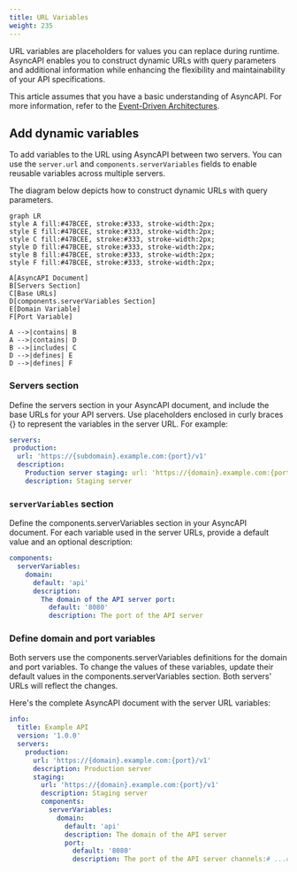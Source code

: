```yaml
---
title: URL Variables
weight: 235
---
```


URL variables are placeholders for values you can replace during runtime. AsyncAPI enables you to construct dynamic URLs with query parameters and additional information while enhancing the flexibility and maintainability of your API specifications.

This article assumes that you have a basic understanding of AsyncAPI. For more information, refer to the [Event-Driven Architectures](../../tutorials/getting-started/event-driven-architectures.md).

## Add dynamic variables

To add variables to the URL using AsyncAPI between two servers. You can use the `server.url` and `components.serverVariables` fields to enable reusable variables across multiple servers.

The diagram below depicts how to construct dynamic URLs with query parameters.

```mermaid
graph LR
style A fill:#47BCEE, stroke:#333, stroke-width:2px;
style E fill:#47BCEE, stroke:#333, stroke-width:2px;
style C fill:#47BCEE, stroke:#333, stroke-width:2px;
style D fill:#47BCEE, stroke:#333, stroke-width:2px;
style B fill:#47BCEE, stroke:#333, stroke-width:2px;
style F fill:#47BCEE, stroke:#333, stroke-width:2px;

A[AsyncAPI Document]
B[Servers Section]
C[Base URLs]
D[components.serverVariables Section]
E[Domain Variable]
F[Port Variable]

A -->|contains| B
A -->|contains| D
B -->|includes| C
D -->|defines| E
D -->|defines| F
```

### Servers section

Define the servers section in your AsyncAPI document, and include the base URLs for your API servers. Use placeholders enclosed in curly braces {} to represent the variables in the server URL. For example:

```yaml
servers:
 production:
  url: 'https://{subdomain}.example.com:{port}/v1'
  description:
    Production server staging: url: 'https://{domain}.example.com:{port}/v1'
    description: Staging server
```

### `serverVariables` section

Define the components.serverVariables section in your AsyncAPI document. For each variable used in the server URLs, provide a default value and an optional description:

```yaml
components:
  serverVariables:
    domain:
      default: 'api'
      description:
        The domain of the API server port:
          default: '8080'
          description: The port of the API server
```

### Define domain and port variables

Both servers use the components.serverVariables definitions for the domain and port variables. To change the values of these variables, update their default values in the components.serverVariables section. Both servers' URLs will reflect the changes.

Here's the complete AsyncAPI document with the server URL variables:

```yaml
info:
  title: Example API
  version: '1.0.0'
  servers:
    production:
      url: 'https://{domain}.example.com:{port}/v1'
      description: Production server
      staging:
        url: 'https://{domain}.example.com:{port}/v1'
        description: Staging server
        components:
          serverVariables:
            domain:
              default: 'api'
              description: The domain of the API server
              port:
                default: '8080'
                description: The port of the API server channels:# ...channel definitions...
```
